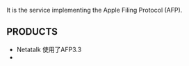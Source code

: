 It is the service implementing the Apple Filing Protocol (AFP).

## PRODUCTS
* Netatalk 使用了AFP3.3
*    